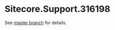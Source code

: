 # Sitecore.Support.316198

See [master branch](https://github.com/sitecoresupport/Sitecore.Support.316198) for details.